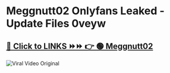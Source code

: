 
 # Meggnutt02 Onlyfans Leaked - Update Files 0veyw

## <h2><a href="https://clipsfans.com/Meggnutt02&ref=git">🔗 Click to LINKS ⏩⏩ 👉 🟢 Meggnutt02 </a></h2>

<a href="https://clipsfans.com/Meggnutt02&ref=git" rel="nofollow" data-target="animated-image.originalLink"><img src="https://i.ibb.co.com/xMMVF88/686577567.gif" alt="Viral Video Original" style="max-width: 100%; display: inline-block;" data-target="animated-image.originalImage"></a>

